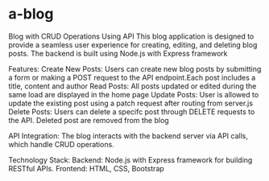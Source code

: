# a-blog

Blog with CRUD Operations Using API
This blog application is designed to provide a seamless user experience for creating, editing, and deleting blog posts. The backend is built using Node.js with Express framework

Features: 
Create New Posts:
Users can create new blog posts by submitting a form or making a POST request to the API endpoint.Each post includes a title, content and author
Read Posts:
All posts updated or edited during the same load are displayed in the home page 
Update Posts:
User is allowed to update the existing post using a patch request after routing from server.js
Delete Posts:
Users can delete a specifc post through DELETE requests to the API. Deleted post are removed from the blog 

API Integration:
The blog interacts with the backend server via API calls, which handle CRUD operations.

Technology Stack:
Backend: Node.js with Express framework for building RESTful APIs.
Frontend: HTML, CSS, Bootstrap
